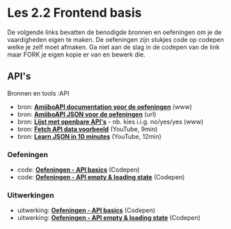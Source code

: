 # Les 2.2 Frontend basis

De volgende links bevatten de benodigde bronnen en oefeningen om je de vaardigheden eigen te maken.
De oefeningen zijn stukjes code op codepen welke je zelf moet afmaken. Ga niet aan de slag in de codepen van de link maar FORK je eigen kopie er van en bewerk die.


## API's

Bronnen en tools :API
- bron: **[AmiiboAPI documentation voor de oefeningen](https://www.amiiboapi.com/)** (www)
- bron: **[AmiiboAPI JSON voor de oefeningen](https://www.amiiboapi.com/api/amiibo/?gameseries=Super%20Mario)** (url)
- bron: **[Lijst met openbare API's](https://github.com/public-apis/public-apis)** - nb. kies i.i.g. no/yes/yes (www)
- bron: **[Fetch API data voorbeeld](https://www.youtube.com/watch?v=7f2HNadULOs)** (YouTube, 9min)
- bron: **[Learn JSON in 10 minutes](https://www.youtube.com/watch?v=iiADhChRriM)** (YouTube, 12min)

### Oefeningen

- code: [**Oefeningen - API basics**](https://codepen.io/shooft/pen/vYzROqZ) (Codepen)
- code: [**Oefeningen - API empty & loading state**](https://codepen.io/shooft/pen/mdGxJZB) (Codepen)


### Uitwerkingen

- uitwerking: **[Oefeningen - API basics](https://codepen.io/shooft/pen/OJovVev)** (Codepen)
- uitwerking: [**Oefeningen - API empty & loading state**](https://codepen.io/shooft/pen/BaOrNgx) (Codepen)


